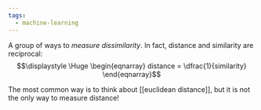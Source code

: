 ```yaml
---
tags:
  - machine-learning
---
```

A group of ways to *measure dissimilarity*. In fact, distance and similarity are reciprocal:
$$\displaystyle \Huge \begin{eqnarray} 
distance = \dfrac{1}{similarity}
\end{eqnarray}$$

The most common way is to think about [[euclidean distance]], but it is not the only way to measure distance!